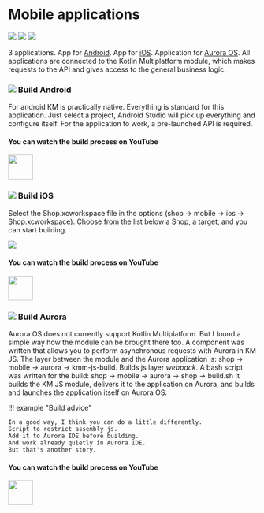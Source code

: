 Mobile applications
===

<p class="icons-main">
    <img src="/km-shop/images/ic_android.png">
    <img src="/km-shop/images/ic_apple.png">
    <img src="/km-shop/images/ic_aurora.png">
</p>

3 applications.
App for [Android](https://www.android.com/).
App for [iOS](https://www.apple.com/ios/ios-16/).
Application for [Aurora OS](https://auroraos.ru/).
All applications are connected to the Kotlin Multiplatform module, which makes requests to the API and gives access to the general business logic.

### <a id='overview-android' href='#overview-android'><span class='icon-line'><img src="/km-shop/images/ic_android.png"></span></a> Build Android

For android KM is practically native.
Everything is standard for this application.
Just select a project, Android Studio will pick up everything and configure itself.
For the application to work, a pre-launched API is required.

#### You can watch the build process on YouTube

<a target="_blank" href="https://youtu.be/Nmne4W4ktH0?t=637">
    <img src="/km-shop/images/btn_youtube.gif" style="height: 50px;">
</a>

### <a id='overview-ios' href='#overview-ios'><span class='icon-line'><img src="/km-shop/images/ic_apple.png"></span></a> Build iOS

Select the Shop.xcworkspace file in the options (shop -> mobile -> ios -> Shop.xcworkspace).
Choose from the list below a Shop, a target, and you can start building.

<div class="PrettyImage">
    <img src="/km-shop/images/overview/Screenshot_2022-12-30_at_04.33.54.png">
</div>

#### You can watch the build process on YouTube

<a target="_blank" href="https://youtu.be/Nmne4W4ktH0?t=709">
    <img src="/km-shop/images/btn_youtube.gif" style="height: 50px;">
</a>

### <a id='overview-aurora' href='#overview-aurora'><span class='icon-line'><img src="/km-shop/images/ic_aurora.png"></span></a> Build Aurora

Aurora OS does not currently support Kotlin Multiplatform.
But I found a simple way how the module can be brought there too.
A component was written that allows you to perform asynchronous requests with Aurora in KM JS.
The layer between the module and the Aurora application is: shop -> mobile -> aurora -> kmm-js-build.
Builds js layer *webpack*.
A bash script was written for the build: shop -> mobile -> aurora -> shop -> build.sh
It builds the KM JS module, delivers it to the application on Aurora, and builds and launches the application itself on Aurora OS.

!!! example "Build advice"

    In a good way, I think you can do a little differently.
    Script to restrict assembly js.
    Add it to Aurora IDE before building.
    And work already quietly in Aurora IDE.
    But that's another story.

#### You can watch the build process on YouTube

<a target="_blank" href="https://youtu.be/MgwiskFeR8E">
    <img src="/km-shop/images/btn_youtube.gif" style="height: 50px;">
</a>